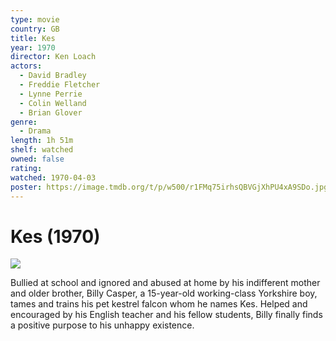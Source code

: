 ```yaml
---
type: movie
country: GB
title: Kes
year: 1970
director: Ken Loach
actors:
  - David Bradley
  - Freddie Fletcher
  - Lynne Perrie
  - Colin Welland
  - Brian Glover
genre:
  - Drama
length: 1h 51m
shelf: watched
owned: false
rating:
watched: 1970-04-03
poster: https://image.tmdb.org/t/p/w500/r1FMq75irhsQBVGjXhPU4xA9SDo.jpg
---
```


# Kes (1970)

![](https://image.tmdb.org/t/p/w500/r1FMq75irhsQBVGjXhPU4xA9SDo.jpg)

Bullied at school and ignored and abused at home by his indifferent mother and older brother, Billy Casper, a 15-year-old working-class Yorkshire boy, tames and trains his pet kestrel falcon whom he names Kes. Helped and encouraged by his English teacher and his fellow students, Billy finally finds a positive purpose to his unhappy existence.